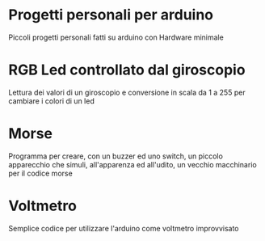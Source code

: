 # Progetti personali per arduino
Piccoli progetti personali fatti su arduino con Hardware minimale



# RGB Led controllato dal giroscopio
Lettura dei valori di un giroscopio e conversione in scala da 1 a 255 per cambiare i colori di un led

# Morse
Programma per creare, con un buzzer ed uno switch, un piccolo apparecchio che simuli, all'apparenza ed all'udito, un vecchio macchinario per il codice morse

# Voltmetro
Semplice codice per utilizzare l'arduino come voltmetro improvvisato
